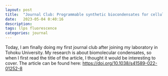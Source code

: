 ```yaml
---
layout: post
title:  "Journal Club: Programmable synthetic biocondensates for cellular control"
date:   2023-05-04 0:40:16
description: 
tags: llps fluorescence
categories: journal
---
```

Today, I am finally doing my first journal club after joining my laboratory in Tohoku University. My research is about biomolecular condensates, so when I first read the title of the article, I thought it would be interesting to cover. The article can be found here: https://doi.org/10.1038/s41589-022-01252-8
